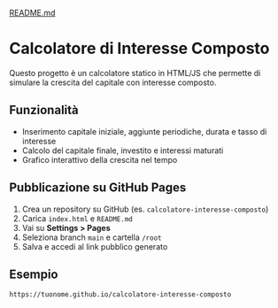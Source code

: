 [README.md](https://github.com/user-attachments/files/22382993/README.md)

# Calcolatore di Interesse Composto

Questo progetto è un calcolatore statico in HTML/JS che permette di simulare la crescita del capitale con interesse composto.

## Funzionalità
- Inserimento capitale iniziale, aggiunte periodiche, durata e tasso di interesse
- Calcolo del capitale finale, investito e interessi maturati
- Grafico interattivo della crescita nel tempo

## Pubblicazione su GitHub Pages
1. Crea un repository su GitHub (es. `calcolatore-interesse-composto`)
2. Carica `index.html` e `README.md`
3. Vai su **Settings > Pages**
4. Seleziona branch `main` e cartella `/root`
5. Salva e accedi al link pubblico generato

## Esempio
`https://tuonome.github.io/calcolatore-interesse-composto`
